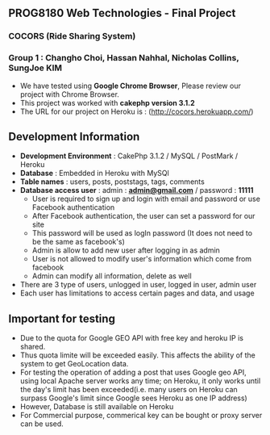 ## PROG8180 Web Technologies - Final Project
### COCORS (Ride Sharing System)
### Group 1 : Changho Choi, Hassan Nahhal, Nicholas Collins, SungJoe KIM

- We have tested using **Google Chrome Browser**, Please review our project with Chrome Browser.
- This project was worked with **cakephp version 3.1.2**
- The URL for our project on Heroku is : (http://cocors.herokuapp.com/)

## Development Information

  - **Development Environment** : CakePhp 3.1.2 / MySQL / PostMark / Heroku
  - **Database** : Embedded in Heroku with MySQl
  - **Table names** : users, posts, poststags, tags, comments
  - **Database access user**  : admin : **admin@gmail.com**  / password : **11111**
    - User is required to sign up and login with email and password or use Facebook authentication
    - After Facebook authentication, the user can set a password for our site 
    - This password will be used as logIn password (It does not need to be the same as facebook's)
    - Admin is allow to add new user after logging in as admin
    - User is not allowed to modify user's information which come from facebook
    - Admin can modify all information, delete as well
  - There are 3 type of users, unlogged in user, logged in user, admin user
  - Each user has limitations to access certain pages and data, and usage

## Important for testing
 - Due to the quota for Google GEO API with free key and heroku IP is shared. 
 - Thus quota limite will be exceeded easily.  This affects the ability of the system to get GeoLocation data.  
 - For testing the operation of adding a post that uses Google geo API, using local Apache server works any time; on Heroku, it only works until the day's limit has been exceeded(i.e. many users on Heroku can surpass Google's limit since Google sees Heroku as one IP address)
 - However, Database is still available on Heroku
 - For Commercial purpose, commerical key can be bought or proxy server can be used.

